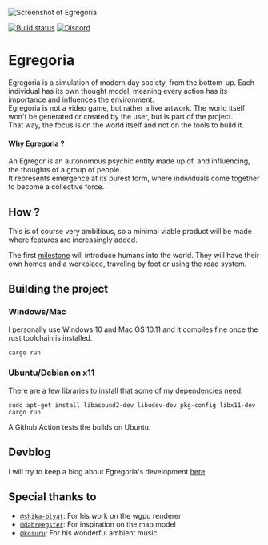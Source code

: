 ![Screenshot of Egregoria](assets/screen1.png)

[![Build status](https://github.com/Uriopass/Egregoria/workflows/rust-build/badge.svg)](#)
[![Discord](https://img.shields.io/discord/709730057949544488?label=discord)](https://discord.gg/CAaZhUJ)

# Egregoria

Egregoria is a simulation of modern day society, from the bottom-up. 
Each individual has its own thought model, meaning every action has its importance and influences the environment.  
Egregoria is not a video game, but rather a live artwork. The world itself won't be generated or created by the user, but is part of the project.  
That way, the focus is on the world itself and not on the tools to build it. 

#### Why Egregoria ?

An Egregor is an autonomous psychic entity made up of, and influencing, the thoughts of a group of people.  
It represents emergence at its purest form, where individuals come together to become a collective force.  

## How ?  
This is of course very ambitious, so a minimal viable product will be made where features are increasingly added.

The first [milestone](https://github.com/Uriopass/Egregoria/projects/1) will introduce humans into the world. They will have their own homes and a workplace, traveling by foot or using the road system.

## Building the project

### Windows/Mac
I personally use Windows 10 and Mac OS 10.11 and it compiles fine once the rust toolchain is installed.
```bash
cargo run
```

### Ubuntu/Debian on x11
There are a few libraries to install that some of my dependencies need:

```
sudo apt-get install libasound2-dev libudev-dev pkg-config libx11-dev
cargo run
```

A Github Action tests the builds on Ubuntu.

## Devblog

I will try to keep a blog about Egregoria's development [here](http://douady.paris/blog/index.html).


## Special thanks to

- [`@shika-blyat`](https://github.com/shika-blyat): For his work on the wgpu renderer
- [`@dabreegster`](https://github.com/dabreegster): For inspiration on the map model
- [`@kosuru`](https://soundcloud.com/kosuru-980687955): For his wonderful ambient music
